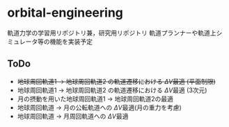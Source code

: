 # orbital-engineering

軌道力学の学習用リポジトリ兼，研究用リポジトリ
軌道プランナーや軌道上シミュレータ等の機能を実装予定

## ToDo

* <s>地球周回軌道1 → 地球周回軌道2 の軌道遷移における $\Delta V$最適 (平面制限)</s>
* 地球周回軌道1 → 地球周回軌道2 の軌道遷移における $\Delta V$最適 (3次元)
* 月の摂動を用いた地球周回軌道1 → 地球周回軌道2の最適
* 地球周回軌道 → 月の公転軌道への $\Delta V$最適(月の重力を考慮)
* 地球周回軌道 → 月周回軌道への $\Delta V$最適